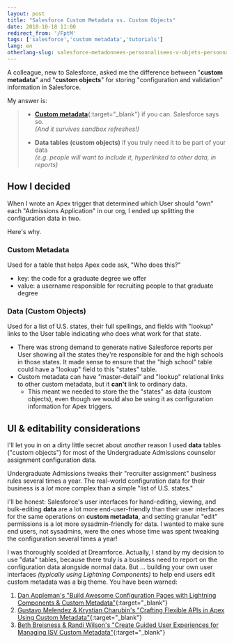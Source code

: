 ```yaml
---
layout: post
title: "Salesforce Custom Metadata vs. Custom Objects"
date: 2018-10-18 11:00
redirect_from: '/FptM'
tags: ['salesforce','custom metadata','tutorials']
lang: en
otherlang-slug: salesforce-metadonnees-personnalisees-v-objets-personnalises
---
```


A colleague, new to Salesforce, asked me the difference between "**custom metadata**" and "**custom objects**" for storing "configuration and validation" information in Salesforce.

My answer is:

> * **[Custom metadata](https://www.youtube.com/watch?v=kFwwcLxkkjI)**{:target="_blank"} if you can. Salesforce says so.  <br/>*(And it survives sandbox refreshes!)*
> 
> * **Data tables (custom objects)** if you truly need it to be part of your data <br/>_(e.g. people will want to include it, hyperlinked to other data, in reports)_

## How I decided

When I wrote an Apex trigger that determined which User should "own" each "Admissions Application" in our org, I ended up splitting the configuration data in two.

Here's why.

### Custom Metadata

Used for a table that helps Apex code ask, "Who does this?"

* key:  the code for a graduate degree we offer
* value: a username responsible for recruiting people to that graduate degree

### Data (Custom Objects)

Used for a list of U.S. states, their full spellings, and fields with "lookup" links to the User table indicating who does what work for that state.

* There was strong demand to generate native Salesforce reports per User showing all the states they're responsible for and the high schools in those states.  It made sense to ensure that the "high school" table could have a "lookup" field to this "states" table.
* Custom metadata can have "master-detail" and "lookup" relational links to other custom metadata, but it **can't** link to ordinary data.
  * This meant we needed to store the the "states" as data (custom objects), even though we would also be using it as configuration information for Apex triggers.

## UI & editability considerations

I'll let you in on a dirty little secret about _another_ reason I used **data** tables ("custom objects") for most of the Undergraduate Admissions counselor assignment configuration data.

Undergraduate Admissions tweaks their "recruiter assignment" business rules several times a year. The real-world configuration data for their business is a _lot_ more complex than a simple "list of U.S. states."

I'll be honest: Salesforce's user interfaces for hand-editing, viewing, and bulk-editing **data** are a lot more end-user-friendly than their user interfaces for the same operations on **custom metadata**, and setting granular "edit" permissions is a lot more sysadmin-friendly for data. I wanted to make sure end users, not sysadmins, were the ones whose time was spent tweaking the configuration several times a year!

I was thoroughly scolded at Dreamforce. Actually, I stand by my decision to use "data" tables, because there truly is a business need to report on the configuration data alongside normal data. But ... building your own user interfaces _(typically using Lightning Components)_ to help end users edit custom metadata was a big theme. You have been warned:

1.  [Dan Appleman's "Build Awesome Configuration Pages with Lightning Components & Custom Metadata"](https://www.youtube.com/watch?v=Qr2tqjWnXgY){:target="_blank"}
2.  [Gustavo Melendez & Krystian Charubin's "Crafting Flexible APIs in Apex Using Custom Metadata"](https://www.youtube.com/watch?v=sGhAcGjQzyo){:target="_blank"}
3.  [Beth Breisness & Randi Wilson's "Create Guided User Experiences for Managing ISV Custom Metadata"](https://www.youtube.com/watch?v=nlqFB89DhfI){:target="_blank"}
